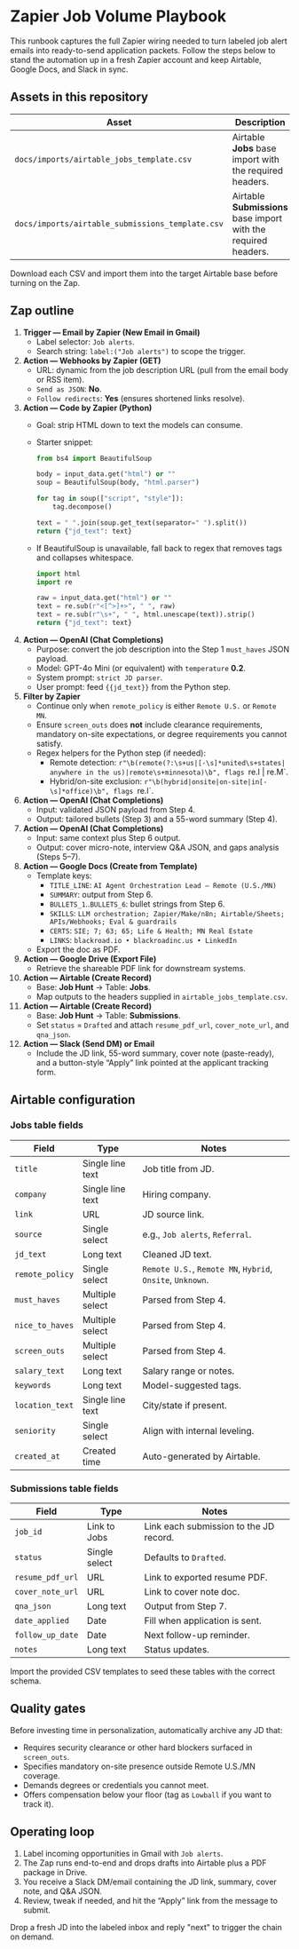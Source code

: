 # Zapier Job Volume Playbook

This runbook captures the full Zapier wiring needed to turn labeled job alert emails into ready-to-send application packets. Follow the steps below to stand the automation up in a fresh Zapier account and keep Airtable, Google Docs, and Slack in sync.

## Assets in this repository

| Asset | Description |
| --- | --- |
| `docs/imports/airtable_jobs_template.csv` | Airtable **Jobs** base import with the required headers. |
| `docs/imports/airtable_submissions_template.csv` | Airtable **Submissions** base import with the required headers. |

Download each CSV and import them into the target Airtable base before turning on the Zap.

## Zap outline

1. **Trigger — Email by Zapier (New Email in Gmail)**
   - Label selector: `Job alerts`.
   - Search string: `label:("Job alerts")` to scope the trigger.
2. **Action — Webhooks by Zapier (GET)**
   - URL: dynamic from the job description URL (pull from the email body or RSS item).
   - `Send as JSON`: **No**.
   - `Follow redirects`: **Yes** (ensures shortened links resolve).
3. **Action — Code by Zapier (Python)**
   - Goal: strip HTML down to text the models can consume.
   - Starter snippet:

     ```python
     from bs4 import BeautifulSoup

     body = input_data.get("html") or ""
     soup = BeautifulSoup(body, "html.parser")

     for tag in soup(["script", "style"]):
         tag.decompose()

     text = " ".join(soup.get_text(separator=" ").split())
     return {"jd_text": text}
     ```

   - If BeautifulSoup is unavailable, fall back to regex that removes tags and collapses whitespace.
     ```python
     import html
     import re

     raw = input_data.get("html") or ""
     text = re.sub(r"<[^>]+>", " ", raw)
     text = re.sub(r"\s+", " ", html.unescape(text)).strip()
     return {"jd_text": text}
     ```
4. **Action — OpenAI (Chat Completions)**
   - Purpose: convert the job description into the Step 1 `must_haves` JSON payload.
   - Model: GPT-4o Mini (or equivalent) with `temperature` **0.2**.
   - System prompt: `strict JD parser`.
   - User prompt: feed `{{jd_text}}` from the Python step.
5. **Filter by Zapier**
   - Continue only when `remote_policy` is either `Remote U.S.` or `Remote MN`.
   - Ensure `screen_outs` does **not** include clearance requirements, mandatory on-site expectations, or degree requirements you cannot satisfy.
   - Regex helpers for the Python step (if needed):
     - Remote detection: `r"\b(remote(?:\s+us|[-\s]*united\s+states| anywhere in the us)|remote\s+minnesota)\b", flags `re.I | re.M`.
     - Hybrid/on-site exclusion: `r"\b(hybrid|onsite|on-site|in[-\s]*office)\b", flags `re.I`.
6. **Action — OpenAI (Chat Completions)**
   - Input: validated JSON payload from Step 4.
   - Output: tailored bullets (Step 3) and a 55-word summary (Step 4).
7. **Action — OpenAI (Chat Completions)**
   - Input: same context plus Step 6 output.
   - Output: cover micro-note, interview Q&A JSON, and gaps analysis (Steps 5–7).
8. **Action — Google Docs (Create from Template)**
   - Template keys:
     - `TITLE_LINE`: `AI Agent Orchestration Lead — Remote (U.S./MN)`
     - `SUMMARY`: output from Step 6.
     - `BULLETS_1`..`BULLETS_6`: bullet strings from Step 6.
     - `SKILLS`: `LLM orchestration; Zapier/Make/n8n; Airtable/Sheets; APIs/Webhooks; Eval & guardrails`
     - `CERTS`: `SIE; 7; 63; 65; Life & Health; MN Real Estate`
     - `LINKS`: `blackroad.io • blackroadinc.us • LinkedIn`
   - Export the doc as PDF.
9. **Action — Google Drive (Export File)**
   - Retrieve the shareable PDF link for downstream systems.
10. **Action — Airtable (Create Record)**
    - Base: **Job Hunt** → Table: **Jobs**.
    - Map outputs to the headers supplied in `airtable_jobs_template.csv`.
11. **Action — Airtable (Create Record)**
    - Base: **Job Hunt** → Table: **Submissions**.
    - Set `status` = `Drafted` and attach `resume_pdf_url`, `cover_note_url`, and `qna_json`.
12. **Action — Slack (Send DM) or Email**
    - Include the JD link, 55-word summary, cover note (paste-ready), and a button-style “Apply” link pointed at the applicant tracking form.

## Airtable configuration

### Jobs table fields

| Field | Type | Notes |
| --- | --- | --- |
| `title` | Single line text | Job title from JD. |
| `company` | Single line text | Hiring company. |
| `link` | URL | JD source link. |
| `source` | Single select | e.g., `Job alerts`, `Referral`. |
| `jd_text` | Long text | Cleaned JD text. |
| `remote_policy` | Single select | `Remote U.S.`, `Remote MN`, `Hybrid`, `Onsite`, `Unknown`. |
| `must_haves` | Multiple select | Parsed from Step 4. |
| `nice_to_haves` | Multiple select | Parsed from Step 4. |
| `screen_outs` | Multiple select | Parsed from Step 4. |
| `salary_text` | Long text | Salary range or notes. |
| `keywords` | Long text | Model-suggested tags. |
| `location_text` | Single line text | City/state if present. |
| `seniority` | Single select | Align with internal leveling. |
| `created_at` | Created time | Auto-generated by Airtable. |

### Submissions table fields

| Field | Type | Notes |
| --- | --- | --- |
| `job_id` | Link to Jobs | Link each submission to the JD record. |
| `status` | Single select | Defaults to `Drafted`. |
| `resume_pdf_url` | URL | Link to exported resume PDF. |
| `cover_note_url` | URL | Link to cover note doc. |
| `qna_json` | Long text | Output from Step 7. |
| `date_applied` | Date | Fill when application is sent. |
| `follow_up_date` | Date | Next follow-up reminder. |
| `notes` | Long text | Status updates. |

Import the provided CSV templates to seed these tables with the correct schema.

## Quality gates

Before investing time in personalization, automatically archive any JD that:

- Requires security clearance or other hard blockers surfaced in `screen_outs`.
- Specifies mandatory on-site presence outside Remote U.S./MN coverage.
- Demands degrees or credentials you cannot meet.
- Offers compensation below your floor (tag as `Lowball` if you want to track it).

## Operating loop

1. Label incoming opportunities in Gmail with `Job alerts`.
2. The Zap runs end-to-end and drops drafts into Airtable plus a PDF package in Drive.
3. You receive a Slack DM/email containing the JD link, summary, cover note, and Q&A JSON.
4. Review, tweak if needed, and hit the “Apply” link from the message to submit.

Drop a fresh JD into the labeled inbox and reply "next" to trigger the chain on demand.
